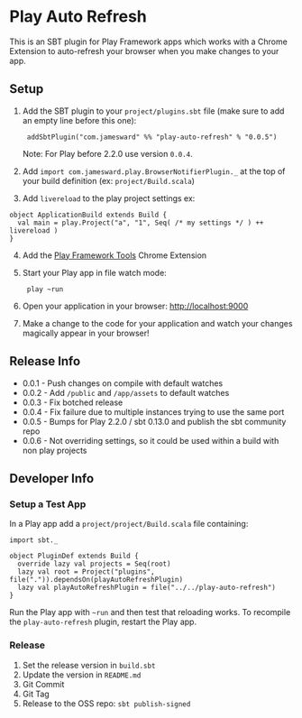 Play Auto Refresh
=================

This is an SBT plugin for Play Framework apps which works with a Chrome Extension to auto-refresh your browser when you make changes to your app.

Setup
-----

1. Add the SBT plugin to your `project/plugins.sbt` file (make sure to add an empty line before this one):

        addSbtPlugin("com.jamesward" %% "play-auto-refresh" % "0.0.5")

    Note: For Play before 2.2.0 use version `0.0.4`.

2. Add ```import com.jamesward.play.BrowserNotifierPlugin._``` at the top of your build definition (ex: ```project/Build.scala```)

3. Add ```livereload``` to the play project settings ex:

```
object ApplicationBuild extends Build {
  val main = play.Project("a", "1", Seq( /* my settings */ ) ++ livereload )
}
```

4. Add the [Play Framework Tools](https://chrome.google.com/webstore/detail/play-framework-tools/dchhggpgbommpcjpogaploblnpldbmen) Chrome Extension

5. Start your Play app in file watch mode:

        play ~run

6. Open your application in your browser: [http://localhost:9000](http://localhost:9000)

7. Make a change to the code for your application and watch your changes magically appear in your browser!


Release Info
------------

* 0.0.1 - Push changes on compile with default watches
* 0.0.2 - Add `/public` and `/app/assets` to default watches
* 0.0.3 - Fix botched release
* 0.0.4 - Fix failure due to multiple instances trying to use the same port
* 0.0.5 - Bumps for Play 2.2.0 / sbt 0.13.0 and publish the sbt community repo
* 0.0.6 - Not overriding settings, so it could be used within a build with non play projects

Developer Info
--------------

### Setup a Test App

In a Play app add a `project/project/Build.scala` file containing:

```
import sbt._

object PluginDef extends Build {
  override lazy val projects = Seq(root)
  lazy val root = Project("plugins", file(".")).dependsOn(playAutoRefreshPlugin)
  lazy val playAutoRefreshPlugin = file("../../play-auto-refresh")
}
```

Run the Play app with `~run` and then test that reloading works.  To recompile the `play-auto-refresh` plugin, restart the Play app.

### Release

1. Set the release version in `build.sbt`
2. Update the version in `README.md`
3. Git Commit
4. Git Tag
5. Release to the OSS repo: `sbt publish-signed`